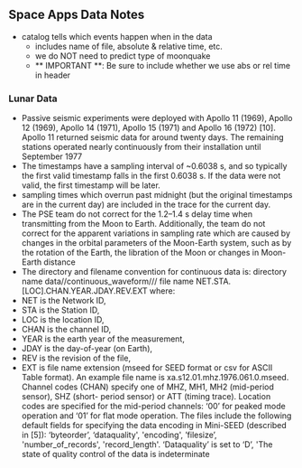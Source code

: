 ## Space Apps Data Notes
- catalog tells which events happen when in the data
    - includes name of file, absolute & relative time, etc.
    - we do NOT need to predict type of moonquake
    - ** IMPORTANT **: Be sure to include whether we use abs or rel time in header

### Lunar Data
- Passive seismic experiments were deployed with Apollo 11 (1969), Apollo 12 (1969), Apollo 14 (1971), Apollo 15 (1971) and Apollo 16 (1972) [10]. Apollo 11 returned seismic data for around twenty days. The remaining stations operated nearly continuously from their installation until September 1977
-  The timestamps have a sampling interval of ~0.6038 s, and so typically the first valid timestamp falls in the first 0.6038 s. If the data were not valid, the first timestamp will be later.
- sampling times which overrun past midnight (but the original
timestamps are in the current day) are included in the trace for the current day.
- The PSE team do not correct for the 1.2–1.4 s delay time when transmitting from the Moon to
Earth. Additionally, the team do not correct for the apparent variations in sampling rate which
are caused by changes in the orbital parameters of the Moon-Earth system, such as by the
rotation of the Earth, the libration of the Moon or changes in Moon-Earth distance
- The directory and filename convention for continuous data is:
directory name data/<NETWORK>/continuous_waveform/<STATION>/<YEAR>/<JDAY>
file name NET.STA.[LOC].CHAN.YEAR.JDAY.REV.EXT
where:
- NET is the Network ID,
- STA is the Station ID,
- LOC is the location ID,
- CHAN is the channel ID,
- YEAR is the earth year of the measurement,
- JDAY is the day-of-year (on Earth),
- REV is the revision of the file,
- EXT is file name extension (mseed for SEED format or csv for ASCII Table format).
An example file name is xa.s12.01.mhz.1976.061.0.mseed.
Channel codes (CHAN) specify one of MHZ, MH1, MH2 (mid-period sensor), SHZ (short-
period sensor) or ATT (timing trace). Location codes are specified for the mid-period channels:
‘00’ for peaked mode operation and ‘01’ for flat mode operation.
The files include the following default fields for specifying the data encoding in Mini-SEED
(described in [5]): ‘byteorder’, ‘dataquality', 'encoding', ’filesize’, 'number_of_records',
'record_length'. ‘Dataquality’ is set to ‘D’, 'The state of quality control of the data is
indeterminate